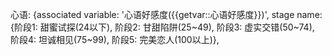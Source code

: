 心语: {associated variable: '心语好感度({{getvar::心语好感度}})', stage name: {阶段1: 甜蜜试探(24以下), 阶段2: 甘甜陷阱(25~49), 阶段3: 虚实交错(50~74), 阶段4: 坦诚相见(75~99), 阶段5: 完美恋人(100以上)},